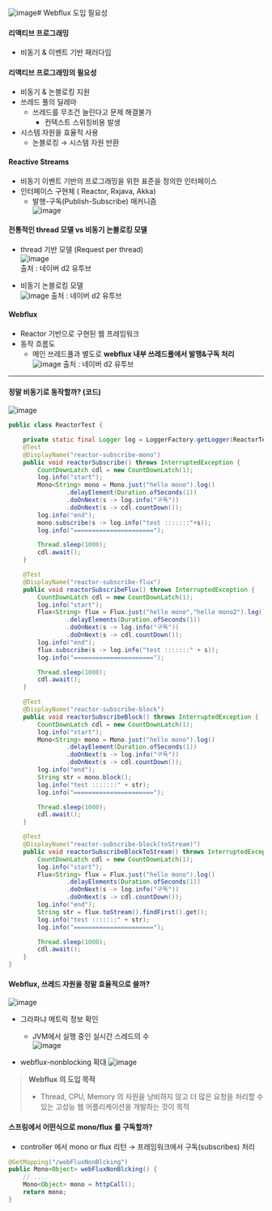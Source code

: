 ![image](https://github.com/jongwanS/reactive-programming/assets/30585897/29fc4752-0607-4265-b416-b9def8a3fd70)# Webflux 도입 필요성
#### 리액티브 프로그래밍
  - 비동기 & 이벤트 기반 패러다임

#### 리액티브 프로그래밍의 필요성
- 비동기 & 논블로킹 지원
- 쓰레드 풀의 딜레마
  - 쓰레드를 무조건 늘린다고 문제 해결불가
    - 컨텍스트 스위칭비용 발생
- 시스템 자원을 효율적 사용
  - 논블로킹 → 시스템 자원 반환

#### Reactive Streams
- 비동기 이벤트 기반의 프로그래밍을 위한 표준을 정의한 인터페이스
- 인터페이스 구현체 ( Reactor, Rxjava, Akka)
  - 발행-구독(Publish-Subscribe) 매커니즘  
![image](https://github.com/jongwanS/reactive-programming/assets/30585897/75dc06be-539c-4ea3-9461-aea473c71483)  

#### 전통적인 thread 모델 vs 비동기 논블로킹 모델
- thread 기반 모델 (Request per thread)  
![image](https://github.com/jongwanS/reactive-programming/assets/30585897/8011f1b9-d390-4223-8661-9eb1d46f2a1a)  
출처 : 네이버 d2 유투브

- 비동기 논블로킹 모델  
![image](https://github.com/jongwanS/reactive-programming/assets/30585897/9286059a-1557-4879-9dc4-ce2bbd35fcaa)
출처 : 네이버 d2 유투브  

#### Webflux
- Reactor 기반으로 구현된 웹 프레임워크
- 동작 흐름도
  - 메인 쓰레드풀과 별도로 **webflux 내부 쓰레드풀에서 발행&구독 처리**  
![image](https://github.com/jongwanS/reactive-programming/assets/30585897/2bb28ef4-8b4c-418f-8665-c23c95180451)
출처 : 네이버 d2 유투브  

---
#### 정말 비동기로 동작할까? (코드)
![image](https://github.com/jongwanS/reactive-programming/assets/30585897/daae7ca3-252d-436a-bb3a-b1132768fe1d)  
````java
public class ReactorTest {

    private static final Logger log = LoggerFactory.getLogger(ReactorTest.class);
    @Test
    @DisplayName("reactor-subscribe-mono")
    public void reactorSubscribe() throws InterruptedException {
        CountDownLatch cdl = new CountDownLatch(1);
        log.info("start");
        Mono<String> mono = Mono.just("hello mono").log()
                .delayElement(Duration.ofSeconds(1))
                .doOnNext(s -> log.info("구독"))
                .doOnNext(s -> cdl.countDown());
        log.info("end");
        mono.subscribe(s -> log.info("test :::::::"+s));
        log.info("======================");

        Thread.sleep(1000);
        cdl.await();
    }

    @Test
    @DisplayName("reactor-subscribe-flux")
    public void reactorSubscribeFlux() throws InterruptedException {
        CountDownLatch cdl = new CountDownLatch(1);
        log.info("start");
        Flux<String> flux = Flux.just("hello mono","hello mono2").log()
                .delayElements(Duration.ofSeconds(1))
                .doOnNext(s -> log.info("구독"))
                .doOnNext(s -> cdl.countDown());
        log.info("end");
        flux.subscribe(s -> log.info("test :::::::" + s));
        log.info("======================");

        Thread.sleep(1000);
        cdl.await();
    }

    @Test
    @DisplayName("reactor-subscribe-block")
    public void reactorSubscribeBlock() throws InterruptedException {
        CountDownLatch cdl = new CountDownLatch(1);
        log.info("start");
        Mono<String> mono = Mono.just("hello mono").log()
                .delayElement(Duration.ofSeconds(1))
                .doOnNext(s -> log.info("구독"))
                .doOnNext(s -> cdl.countDown());
        log.info("end");
        String str = mono.block();
        log.info("test :::::::" + str);
        log.info("======================");

        Thread.sleep(1000);
        cdl.await();
    }

    @Test
    @DisplayName("reactor-subscribe-block(toStream)")
    public void reactorSubscribeBlockToStream() throws InterruptedException {
        CountDownLatch cdl = new CountDownLatch(1);
        log.info("start");
        Flux<String> flux = Flux.just("hello mono").log()
                .delayElements(Duration.ofSeconds(1))
                .doOnNext(s -> log.info("구독"))
                .doOnNext(s -> cdl.countDown());
        log.info("end");
        String str = flux.toStream().findFirst().get();
        log.info("test :::::::" + str);
        log.info("======================");

        Thread.sleep(1000);
        cdl.await();
    }
}
````
#### Webflux, 쓰레드 자원을 정말 효율적으로 쓸까?  
![image](https://github.com/jongwanS/reactive-programming/assets/30585897/f34eeae2-7809-442c-a04b-b59d2660b395)  

- 그라파냐 메트릭 정보 확인
  - JVM에서 실행 중인 실시간 스레드의 수  
![image](https://github.com/jongwanS/reactive-programming/assets/30585897/f3a120cf-9aae-4196-84ab-14af33dcbe2a)  

- webflux-nonblocking 확대
![image](https://github.com/jongwanS/reactive-programming/assets/30585897/df253c13-c570-40d6-984e-c35f956cfd5c)

> **Webflux 의 도입 목적**  
> - Thread, CPU, Memory 의 자원을 낭비하지 않고 더 많은 요청을 처리할 수 있는 고성능 웹 어플리케이션을 개발하는 것이 목적

#### 스프링에서 어떤식으로 mono/flux 를 구독할까?
- controller 에서 mono or flux 리턴 → 프레임워크에서 구독(subscribes) 처리
````java
@GetMapping("/webFluxNonBlcking")
public Mono<Object> webFluxNonBlcking() {
    //.....
    Mono<Object> mono = httpCall();
    return mono;
}
```` 


